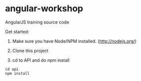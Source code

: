 angular-workshop
================

AngularJS training source code

Get started:

1. Make sure you have Node/NPM installed. (http://nodejs.org/)

2. Clone this project

3. cd to API and do npm install

```
cd api
npm install

```


